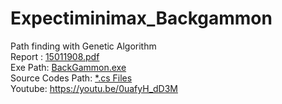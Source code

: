 # Expectiminimax_Backgammon 
Path finding with Genetic Algorithm
<br>
Report : [15011908.pdf](https://github.com/srknymc/Expectiminimax_Backgammon/blob/master/15011908.pdf)
<br>
Exe Path: [BackGammon.exe](https://github.com/srknymc/Expectiminimax_Backgammon/blob/master/build/BackGammon.exe)
<br>
Source Codes Path: [*.cs Files](https://github.com/srknymc/Expectiminimax_Backgammon/tree/master/Assets)
<br>
Youtube: https://youtu.be/0uafyH_dD3M

